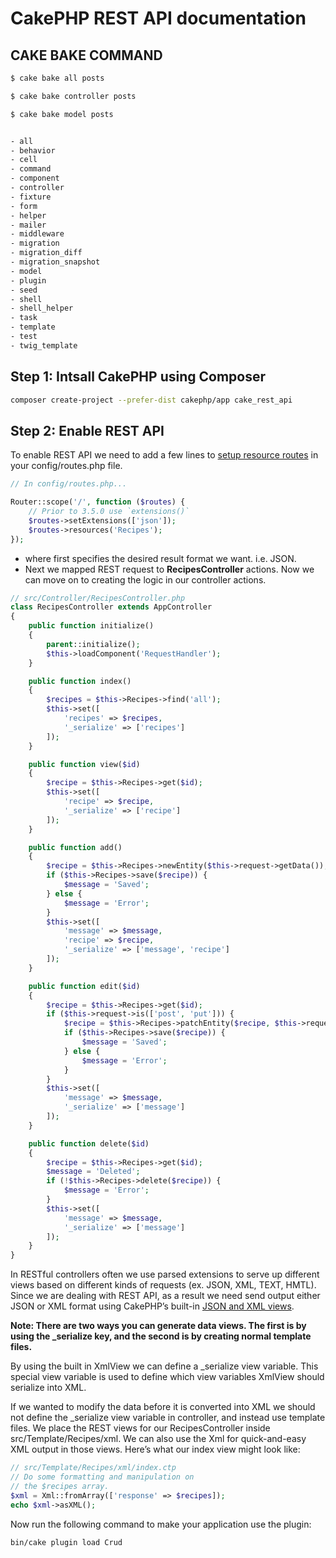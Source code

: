 # CakePHP REST API documentation

## CAKE BAKE COMMAND

```bash
$ cake bake all posts

$ cake bake controller posts

$ cake bake model posts


- all
- behavior
- cell
- command
- component
- controller
- fixture
- form
- helper
- mailer
- middleware
- migration
- migration_diff
- migration_snapshot
- model
- plugin
- seed
- shell
- shell_helper
- task
- template
- test
- twig_template

```

## Step 1: Intsall CakePHP using Composer

```bash
composer create-project --prefer-dist cakephp/app cake_rest_api
```
## Step 2: Enable REST API 

To enable REST API we need to add a few lines to [setup resource routes](https://book.cakephp.org/3.0/en/development/routing.html#resource-routes) in your config/routes.php file.

```php
// In config/routes.php...

Router::scope('/', function ($routes) {
    // Prior to 3.5.0 use `extensions()`
    $routes->setExtensions(['json']);
    $routes->resources('Recipes');
});
```

-  where first specifies the desired result format we want. i.e. JSON. 
- Next we mapped REST request to **RecipesController** actions. Now we can move on to creating the logic in our controller actions.

```php
// src/Controller/RecipesController.php
class RecipesController extends AppController
{
    public function initialize()
    {
        parent::initialize();
        $this->loadComponent('RequestHandler');
    }

    public function index()
    {
        $recipes = $this->Recipes->find('all');
        $this->set([
            'recipes' => $recipes,
            '_serialize' => ['recipes']
        ]);
    }

    public function view($id)
    {
        $recipe = $this->Recipes->get($id);
        $this->set([
            'recipe' => $recipe,
            '_serialize' => ['recipe']
        ]);
    }

    public function add()
    {
        $recipe = $this->Recipes->newEntity($this->request->getData());
        if ($this->Recipes->save($recipe)) {
            $message = 'Saved';
        } else {
            $message = 'Error';
        }
        $this->set([
            'message' => $message,
            'recipe' => $recipe,
            '_serialize' => ['message', 'recipe']
        ]);
    }

    public function edit($id)
    {
        $recipe = $this->Recipes->get($id);
        if ($this->request->is(['post', 'put'])) {
            $recipe = $this->Recipes->patchEntity($recipe, $this->request->getData());
            if ($this->Recipes->save($recipe)) {
                $message = 'Saved';
            } else {
                $message = 'Error';
            }
        }
        $this->set([
            'message' => $message,
            '_serialize' => ['message']
        ]);
    }

    public function delete($id)
    {
        $recipe = $this->Recipes->get($id);
        $message = 'Deleted';
        if (!$this->Recipes->delete($recipe)) {
            $message = 'Error';
        }
        $this->set([
            'message' => $message,
            '_serialize' => ['message']
        ]);
    }
}
```
In RESTful controllers often we use parsed extensions to serve up different views based on different kinds of requests (ex. JSON, XML, TEXT, HMTL). Since we are dealing with REST API, as a result we need send output either JSON or XML format using CakePHP’s built-in [JSON and XML views](https://book.cakephp.org/3.0/en/views/json-and-xml-views.html).

**Note: There are two ways you can generate data views. The first is by using the _serialize key, and the second is by creating normal template files.**

By using the built in XmlView we can define a _serialize view variable. This special view variable is used to define which view variables XmlView should serialize into XML.

If we wanted to modify the data before it is converted into XML we should not define the _serialize view variable in controller, and instead use template files. We place the REST views for our RecipesController inside src/Template/Recipes/xml. We can also use the Xml for quick-and-easy XML output in those views. Here’s what our index view might look like:
```php
// src/Template/Recipes/xml/index.ctp
// Do some formatting and manipulation on
// the $recipes array.
$xml = Xml::fromArray(['response' => $recipes]);
echo $xml->asXML();
```

Now run the following command to make your application use the plugin:

```bash
bin/cake plugin load Crud
```
